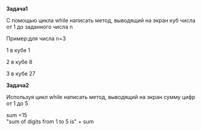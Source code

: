 **Задача1**

С помощью цикла while написать метод, выводящий на экран куб числа от 1 до заданного числа n


Пример:для числа n=3 

1 в кубе 1

2 в кубе 8

3 в кубе 27

**Задача2**

Используя цикл while  написать метод, выводящий на экран сумму цифр от 1 до 5
 
 sum =15  
 "sum of digits from 1 to 5 is" + sum
 





